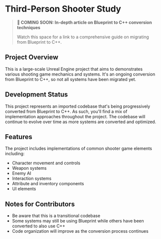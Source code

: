 # Third-Person Shooter Study

> **📢 COMING SOON: In-depth article on Blueprint to C++ conversion techniques**
> 
> Watch this space for a link to a comprehensive guide on migrating from Blueprint to C++.

## Project Overview

This is a large-scale Unreal Engine project that aims to demonstrates various shooting game mechanics and systems. It's an ongoing conversion from Blueprint to C++, so not all systems have been migrated yet.

## Development Status

This project represents an imported codebase that's being progressively converted from Blueprint to C++. As such, you'll find a mix of implementation approaches throughout the project. The codebase will continue to evolve over time as more systems are converted and optimized.

## Features

The project includes implementations of common shooter game elements including:

- Character movement and controls
- Weapon systems
- Enemy AI
- Interaction systems
- Attribute and inventory components
- UI elements

## Notes for Contributors

- Be aware that this is a transitional codebase
- Some systems may still be using Blueprint while others have been converted to also use C++
- Code organization will improve as the conversion process continues